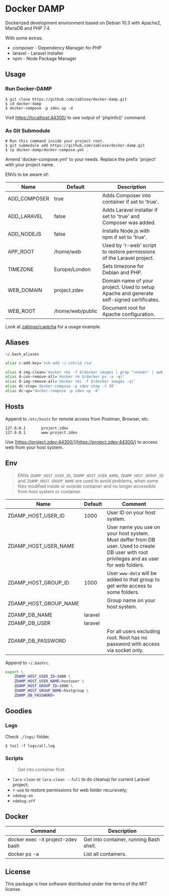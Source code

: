 # Docker DAMP

Dockerized development environment based on Debian 10.3 with Apache2, MariaDB and PHP 7.4.

With some extras:
* composer - Dependency Manager for PHP
* laravel - Laravel installer
* npm - Node Package Manager

## Usage

### Run Docker-DAMP

    $ git clone https://github.com/zablose/docker-damp.git
    $ cd docker-damp
    $ docker-compose -p zdev up -d

Visit [https://localhost:44300/](https://localhost:44300/) to see output of 'phpinfo()' command.

### As Git Submodule

    # Run this command inside your project root.
    $ git submodule add https://github.com/zablose/docker-damp.git
    $ cp docker-damp/docker-compose.yml .

Amend 'docker-compose.yml' to your needs.
Replace the prefix 'project' with your project name.

ENVs to be aware of:

| Name | Default | Description |
| --- | --- | --- |
| ADD_COMPOSER | true | Adds Composer into container if set to 'true'. |
| ADD_LARAVEL | false | Adds Laravel installer if set to 'true' and Composer was added. |
| ADD_NODEJS | false | Installs Node.js with npm if set to 'true'. |
| APP_ROOT | /home/web | Used by 'r-web' script to restore permissions of the Laravel project. |
| TIMEZONE | Europe/London | Sets timezone for Debian and PHP. |
| WEB_DOMAIN | project.zdev | Domain name of your project. Used to setup Apache and generate self-signed certificates. |
| WEB_ROOT | /home/web/public | Document root for Apache configuration. |

Look at [zablose/captcha](https://github.com/zablose/captcha) for a usage example.

## Aliases

`~/.bash_aliases`

```bash
alias c-add-key='ssh-add ~/.ssh/id_rsa'

alias d-img-clean='docker rmi -f $(docker images | grep "<none>" | awk "{print \$3}")'
alias d-con-remove-all='docker rm $(docker ps -a -q)'
alias d-img-remove-all='docker rmi -f $(docker images -q)'
alias dc-stop='docker-compose -p zdev stop -t 30'
alias dc-up='docker-compose -p zdev up -d'
```

## Hosts

Append to `/etc/hosts` for remote access from Postman, Browser, etc.

```
127.0.0.1       project.zdev
127.0.0.1       www.project.zdev
```

Use [https://project.zdev:44300/](https://project.zdev:44300/) to access web from your host system.

## Env

> ENVs `ZDAMP_HOST_USER_ID`, `ZDAMP_HOST_USER_NAME`, `ZDAMP_HOST_GROUP_ID` and `ZDAMP_HOST_GROUP_NAME` are used to avoid
> problems, when some files modified inside or outside container and no longer accessible from host system or container.

| Name | Default | Comment |
| --- | --- | --- |
| ZDAMP_HOST_USER_ID | 1000 | User ID on your host system. |
| ZDAMP_HOST_USER_NAME |  | User name you use on your host system. Must deffer from DB user. Used to create DB user with root privileges and as user for web folders. |
| ZDAMP_HOST_GROUP_ID | 1000 | User `www-data` will be added to that group to get write access to some folders. |
| ZDAMP_HOST_GROUP_NAME |  | Group name on your host system. |
| ZDAMP_DB_NAME | laravel |  |
| ZDAMP_DB_USER | laravel |  |
| ZDAMP_DB_PASSWORD |  | For all users excluding root. Root has no password with access via socket only. |

Append to `~/.bashrc`.

```bash
export \
    ZDAMP_HOST_USER_ID=1000 \
    ZDAMP_HOST_USER_NAME=hostuser \
    ZDAMP_HOST_GROUP_ID=1000 \
    ZDAMP_HOST_GROUP_NAME=hostgroup \
    ZDAMP_DB_PASSWORD=
```

## Goodies

### Logs

Check `./logs/` folder.

    $ tail -f logs/all.log

### Scripts

> Get into container first.

* `lara-clean` or `lara-clean --full` to do cleanup for current Laravel project;
* `r-web` to restore permissions for web folder recursively;
* `xdebug-on`
* `xdebug-off`

## Docker

| Command | Description |
| --- | --- |
| docker exec -it project-zdev bash | Get into container, running Bash shell. |
| docker ps -a | List all containers. |

## License

This package is free software distributed under the terms of the MIT license.
